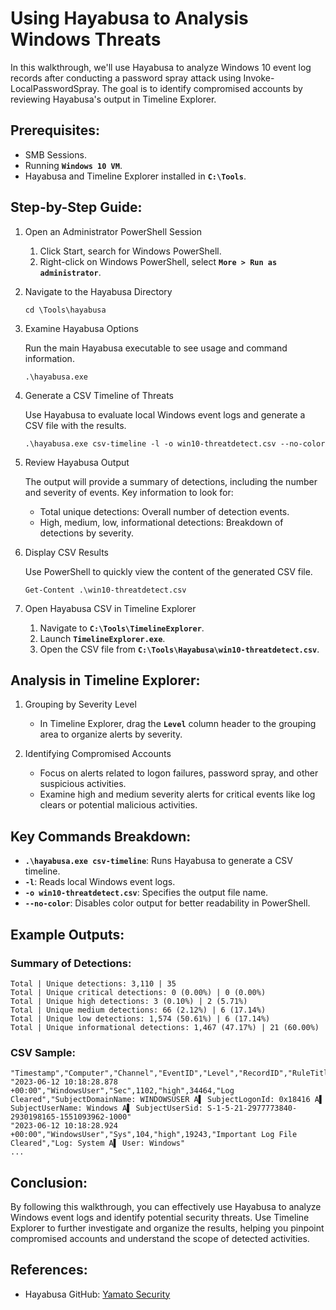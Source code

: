 # Using Hayabusa to Analysis Windows Threats

In this walkthrough, we'll use Hayabusa to analyze Windows 10 event log records after conducting a password spray attack using Invoke-LocalPasswordSpray. The goal is to identify compromised accounts by reviewing Hayabusa's output in Timeline Explorer.

## Prerequisites:

- SMB Sessions.
- Running **`Windows 10 VM`**.
- Hayabusa and Timeline Explorer installed in **`C:\Tools`**.

## Step-by-Step Guide:

1. Open an Administrator PowerShell Session

   1. Click Start, search for Windows PowerShell.
   2. Right-click on Windows PowerShell, select **`More > Run as administrator`**.
  
2. Navigate to the Hayabusa Directory

   ```
   cd \Tools\hayabusa
   ```

3. Examine Hayabusa Options

   Run the main Hayabusa executable to see usage and command information.

   ```
   .\hayabusa.exe
   ```

4. Generate a CSV Timeline of Threats

   Use Hayabusa to evaluate local Windows event logs and generate a CSV file with the results.

   ```
   .\hayabusa.exe csv-timeline -l -o win10-threatdetect.csv --no-color
   ```
5. Review Hayabusa Output

   The output will provide a summary of detections, including the number and severity of events. Key information to look for:

   - Total unique detections: Overall number of detection events.
   - High, medium, low, informational detections: Breakdown of detections by severity.

6. Display CSV Results

   Use PowerShell to quickly view the content of the generated CSV file.

   ```
   Get-Content .\win10-threatdetect.csv
   ```

7. Open Hayabusa CSV in Timeline Explorer

   1. Navigate to **`C:\Tools\TimelineExplorer`**.
   2. Launch **`TimelineExplorer.exe`**.
   3. Open the CSV file from **`C:\Tools\Hayabusa\win10-threatdetect.csv`**.

## Analysis in Timeline Explorer:

1. Grouping by Severity Level

    - In Timeline Explorer, drag the **`Level`** column header to the grouping area to organize alerts by severity.
  
2. Identifying Compromised Accounts

    - Focus on alerts related to logon failures, password spray, and other suspicious activities.
    - Examine high and medium severity alerts for critical events like log clears or potential malicious activities.

## Key Commands Breakdown:

- **`.\hayabusa.exe csv-timeline`**: Runs Hayabusa to generate a CSV timeline.
- **`-l`**: Reads local Windows event logs.
- **`-o win10-threatdetect.csv`**: Specifies the output file name.
- **`--no-color`**: Disables color output for better readability in PowerShell.

## Example Outputs:

### Summary of Detections:

```
Total | Unique detections: 3,110 | 35
Total | Unique critical detections: 0 (0.00%) | 0 (0.00%)
Total | Unique high detections: 3 (0.10%) | 2 (5.71%)
Total | Unique medium detections: 66 (2.12%) | 6 (17.14%)
Total | Unique low detections: 1,574 (50.61%) | 6 (17.14%)
Total | Unique informational detections: 1,467 (47.17%) | 21 (60.00%)
```

### CSV Sample:

```
"Timestamp","Computer","Channel","EventID","Level","RecordID","RuleTitle","Details"
"2023-06-12 10:18:28.878 +00:00","WindowsUser","Sec",1102,"high",34464,"Log Cleared","SubjectDomainName: WINDOWSUSER A▌ SubjectLogonId: 0x18416 A▌ SubjectUserName: Windows A▌ SubjectUserSid: S-1-5-21-2977773840-2930198165-1551093962-1000"
"2023-06-12 10:18:28.924 +00:00","WindowsUser","Sys",104,"high",19243,"Important Log File Cleared","Log: System A▌ User: Windows"
...
```

## Conclusion:

By following this walkthrough, you can effectively use Hayabusa to analyze Windows event logs and identify potential security threats. Use Timeline Explorer to further investigate and organize the results, helping you pinpoint compromised accounts and understand the scope of detected activities.

## References:

- Hayabusa GitHub: [Yamato Security](https://github.com/Yamato-Security/hayabusa)
